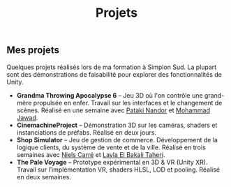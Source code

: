 ﻿---
layout: default
title: Projets
---

<div class="card floating">
  <h2>Mes projets</h2>
  <p>Quelques projets réalisés lors de ma formation à Simplon Sud. La plupart sont des <span class="highlight">démonstrations de faisabilité</span> pour explorer des fonctionnalités de <span class="highlight">Unity</span>.</p>
  <ul>
    <li><strong>Grandma Throwing Apocalypse 6</strong> – Jeu 3D où l'on contrôle une grand-mère propulsée en enfer. Travail sur les interfaces et le changement de scènes. Réalisé en une semaine avec <a href="https://www.linkedin.com/in/pataki-nandor-9b809735b/">Pataki Nandor</a> et <a href="https://www.linkedin.com/in/mohammad-jawad-07ab93259/">Mohammad Jawad</a>.</li>
    <li><strong>CinemachineProject</strong> – Démonstration 3D sur les caméras, shaders et instanciations de préfabs. Réalisé en deux jours.</li>
    <li><strong>Shop Simulator</strong> – Jeu de gestion de commerce. Développement de la logique clients, du système de vente et de la ville. Réalisé en trois semaines avec <a href="https://www.linkedin.com/in/niels-carre-360907333/">Niels Carré</a> et <a href="https://www.linkedin.com/in/layla-el-bakali-taheri-59ba4435a/">Layla El Bakali Taheri</a>.</li>
    <li><strong>The Pale Voyage</strong> – Prototype expérimental en 3D & VR (Unity XR). Travail sur l’implémentation VR, shaders HLSL, LOD et pooling. Réalisé en deux semaines.</li>
  </ul>
</div>

